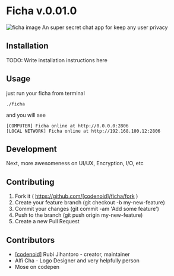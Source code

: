 # Ficha v.0.01.0
![ficha image](https://raw.githubusercontent.com/codenoid/ficha/ficha.jpg)
An super secret chat app for keep any user privacy

## Installation

TODO: Write installation instructions here

## Usage

just run your ficha from terminal

```
./ficha
```
and you will see
```
[COMPUTER] Ficha online at http://0.0.0.0:2806
[LOCAL NETWORK] Ficha online at http://192.168.100.12:2806
```
## Development

Next, more awesomeness on UI/UX, Encryption, I/O, etc

## Contributing

1. Fork it ( https://github.com/[codenoid]/ficha/fork )
2. Create your feature branch (git checkout -b my-new-feature)
3. Commit your changes (git commit -am 'Add some feature')
4. Push to the branch (git push origin my-new-feature)
5. Create a new Pull Request

## Contributors

- [[codenoid]](https://github.com/[codenoid]) Rubi Jihantoro - creator, maintainer
- Alfi Cha - Logo Designer and very helpfully person
- Mose on codepen
